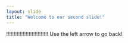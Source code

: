 ```yaml
---
layout: slide
title: "Welcome to our second slide!"
---
```

!!!!!!!!!!!!!!!!!!!!!!!!!!!!
Use the left arrow to go back!
